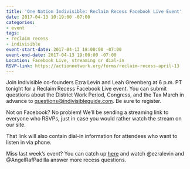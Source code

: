 ```yaml
---
title: 'One Nation Indivisible: Reclaim Recess Facebook Live Event'
date: 2017-04-13 10:19:00 -07:00
categories:
- event
tags:
- reclaim recess
- indivisible
event-start-date: 2017-04-13 18:00:00 -07:00
event-end-date: 2017-04-13 19:00:00 -07:00
Location: Facebook Live, streaming or dial-in
RSVP-link: https://actionnetwork.org/forms/reclaim-recess-april-13
---
```


Join Indivisible co-founders Ezra Levin and Leah Greenberg at 6 p.m. PT tonight for a Reclaim Recess Facebook Live event. You can submit questions about the District Work Period, Congress, and the Tax March in advance to [questions@indivisibleguide.com](mailto:questions@indivisibleguide.com). Be sure to register. 

Not on Facebook? No problem! We’ll be sending a streaming link to everyone who RSVPs, just in case you would rather watch the stream on our site. 

That link will also contain dial-in information for attendees who want to listen in via phone. 

Miss last week’s event? You can catch up [here](http://click.actionnetwork.org/mpss/c/3AA/ni0YAA/t.26g/lXZhqSdjTpOA5K41FaRZuA/h10/HE2UYZIDTZxfLuJ8qHDFiAG7jL0jfKu1hWgCYITGkvget12vyKQ86TaI-2BxLVeZYRN69fhrBtyLAwsYZyy3ORPkWr00Y4uRnPn0xvLm5e3IwHf6dYrgMKWnNKONG-2BSEfjdWVKqJO-2FPqZWSRrd8UdGOz1-2B0AEAdPUa7wAgvHzjHBT1VxI8jkiwul0intPWOjOdY2VfBL2AvQo8mj9S47-2BPqNhCafU4SW6C8v1fu50-2FdXWdN1W9AbZ9rCgHzDMsSNkvmLq5cJ2JrB-2B9YuhAQjFaZF3P90jMTFU8d0CKsBYrRZs-3D) and watch @ezralevin and @AngelRafPadilla answer more recess questions. 
